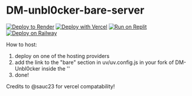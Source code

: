 # DM-unbl0cker-bare-server

[![Deploy to Render](https://render.com/images/deploy-to-render-button.svg)](https://dashboard.render.com/blueprint/new?repo=https%3A%2F%2Fgithub.com%2Fdragon731012%2Fdm-unbl0cker-bare-server)
[![Deploy with Vercel](https://binbashbanana.github.io/deploy-buttons/buttons/remade/vercel.svg)](https://vercel.com/new/clone?repositoryurl=https://github.com/dragon731012/DM-unbl0cker-bare-server)
[![Run on Replit](https://binbashbanana.github.io/deploy-buttons/buttons/remade/replit.svg)](https://replit.com/github/dragon731012/DM-unbl0cker-bare-server)
[![Deploy on Railway](https://railway.app/button.svg)](https://railway.app/template/lC_DuF)

How to host:

1. deploy on one of the hosting providers
2. add the link to the "bare" section in uv/uv.config.js in your fork of DM-Unbl0cker inside the ''
3. done!

Credits to @sauc23 for vercel compatability!
